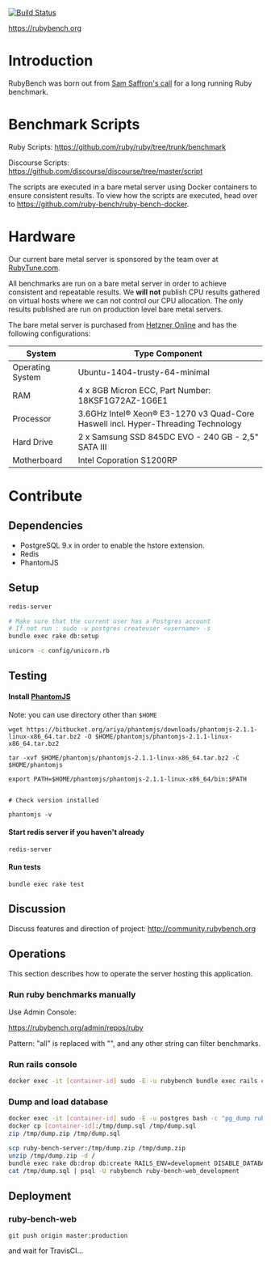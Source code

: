 [![Build Status](https://travis-ci.org/ruby-bench/ruby-bench-web.svg?branch=master)](https://travis-ci.org/ruby-bench/ruby-bench-web)

https://rubybench.org

# Introduction

RubyBench was born out from
[Sam Saffron's call](http://samsaffron.com/archive/2013/12/11/call-to-action-long-running-ruby-benchmark) for a long running Ruby benchmark.

# Benchmark Scripts

Ruby Scripts: https://github.com/ruby/ruby/tree/trunk/benchmark

Discourse Scripts: https://github.com/discourse/discourse/tree/master/script

The scripts are executed in a bare metal server using Docker containers to ensure
consistent results. To view how the scripts are executed, head over to
https://github.com/ruby-bench/ruby-bench-docker.

# Hardware

Our current bare metal server is sponsored by the team over at
[RubyTune.com](https://rubytune.com/).

All benchmarks are run on a bare metal server in order to achieve
consistent and repeatable results. We **will not** publish CPU results gathered
on virtual hosts where we can not control our CPU allocation. The only results
published are run on production level bare metal servers.

The bare metal server is purchased from
[Hetzner Online](http://www.hetzner.de/en/hosting/produkte_rootserver/px60ssd)
and has the following configurations:

System | Type Component
--- | ---
Operating System | Ubuntu-1404-trusty-64-minimal
RAM | 4 x 8GB Micron ECC, Part Number: 18KSF1G72AZ-1G6E1
Processor | 3.6GHz Intel® Xeon® E3-1270 v3 Quad-Core Haswell incl. Hyper-Threading Technology
Hard Drive | 2 x Samsung SSD 845DC EVO - 240 GB - 2,5" SATA III
Motherboard | Intel Coporation S1200RP

# Contribute

## Dependencies
- PostgreSQL 9.x in order to enable the hstore extension.
- Redis
- PhantomJS

## Setup
```bash
redis-server

# Make sure that the current user has a Postgres account 
# If not run : sudo -u postgres createuser <username> -s
bundle exec rake db:setup

unicorn -c config/unicorn.rb
```

## Testing

#### Install [PhantomJS](http://phantomjs.org/)

Note: you can use directory other than `$HOME`

```
wget https://bitbucket.org/ariya/phantomjs/downloads/phantomjs-2.1.1-linux-x86_64.tar.bz2 -O $HOME/phantomjs/phantomjs-2.1.1-linux-x86_64.tar.bz2

tar -xvf $HOME/phantomjs/phantomjs-2.1.1-linux-x86_64.tar.bz2 -C $HOME/phantomjs

export PATH=$HOME/phantomjs/phantomjs-2.1.1-linux-x86_64/bin:$PATH


# Check version installed

phantomjs -v
```
#### Start redis server if you haven't already
```
redis-server
```
#### Run tests
```
bundle exec rake test
```

## Discussion
Discuss features and direction of project: http://community.rubybench.org

## Operations
This section describes how to operate the server hosting this application.

### Run ruby benchmarks manually

Use Admin Console:

https://rubybench.org/admin/repos/ruby

Pattern: "all" is replaced with "", and any other string can filter benchmarks.

### Run rails console

```bash
docker exec -it [container-id] sudo -E -u rubybench bundle exec rails c
```

### Dump and load database

```bash
docker exec -it [container-id] sudo -E -u postgres bash -c "pg_dump rubybench_production > /tmp/dump.sql"
docker cp [container-id]:/tmp/dump.sql /tmp/dump.sql
zip /tmp/dump.zip /tmp/dump.sql
```

```bash
scp ruby-bench-server:/tmp/dump.zip /tmp/dump.zip
unzip /tmp/dump.zip -d /
bundle exec rake db:drop db:create RAILS_ENV=development DISABLE_DATABASE_ENVIRONMENT_CHECK=1
cat /tmp/dump.sql | psql -U rubybench ruby-bench-web_development
```

## Deployment

### ruby-bench-web

```
git push origin master:production
```

and wait for TravisCI...
